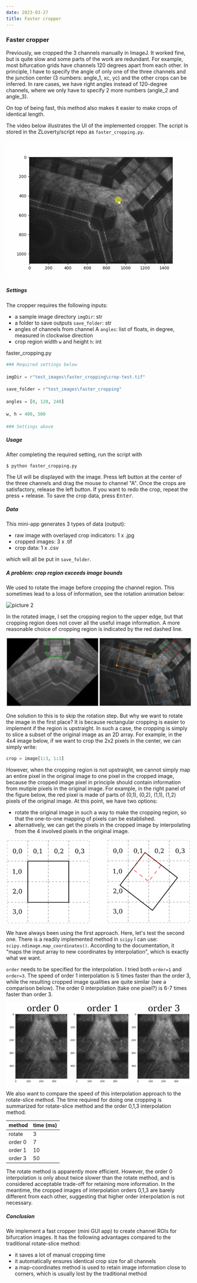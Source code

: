 ```yaml
---
date: 2023-03-27
title: Faster cropper
---
```

### Faster cropper

Previously, we cropped the 3 channels manually in ImageJ. It worked fine, but is quite slow and some parts of the work are redundant. For example, most bifurcation grids have channels 120 degrees apart from each other. In principle, I have to specify the angle of only one of the three channels and the junction center (3 numbers: angle_1, xc, yc) and the other crops can be inferred. In rare cases, we have right angles instead of 120-degree channels, where we only have to specify 2 more numbers (angle_2 and angle_3). 

On top of being fast, this method also makes it easier to make crops of identical length. 

The video below illustrates the UI of the implemented cropper. The script is stored in the ZLoverty/script repo as `faster_cropping.py`.

![picture 1](/assets/images/2023/03/cropper-snapshot.gif)  

##### Settings

The cropper requires the following inputs:

- a sample image directory `imgDir`: str
- a folder to save outputs `save_folder`: str
- angles of channels from channel A `angles`: list of floats, in degree, measured in clockwise direction
- crop region width `w` and height `h`: int

faster_cropping.py
```python
### Required settings below

imgDir = r"test_images\faster_cropping\crop-test.tif"

save_folder = r"test_images\faster_cropping"

angles = [0, 120, 240]

w, h = 400, 500

### Settings above
```

##### Usage

After completing the required setting, run the script with 

```
$ python faster_cropping.py
```

The UI will be displayed with the image. Press left button at the center of the three channels and drag the mouse to channel "A". Once the crops are satisfactory, release the left button. If you want to redo the crop, repeat the press + release. To save the crop data, press <kbd>Enter</kbd>.

##### Data

This mini-app generates 3 types of data (output):

- raw image with overlayed crop indicators: 1 x .jpg
- cropped images: 3 x .tif
- crop data: 1 x .csv 

 which will all be put in `save_folder`. 

##### A problem: crop region exceeds image bounds

We used to rotate the image before cropping the channel region. This sometimes lead to a loss of information, see the rotation animation below:

![picture 2](/assets/images/2023/03/rotate-image.gif1)

In the rotated image, I set the cropping region to the upper edge, but that cropping region does not cover all the useful image information. A more reasonable choice of cropping region is indicated by the red dashed line.

![picture 3](/assets/images/2023/03/missing-information-rotation.png)  

One solution to this is to skip the rotation step. But why we want to rotate the image in the first place? It is because rectangular cropping is easier to implement if the region is upstraight. In such a case, the cropping is simply to slice a subset of the original image as an 2D array. For example, in the 4x4 image below, if we want to crop the 2x2 pixels in the center, we can simply write:

```python
crop = image[1:3, 1:3]
```

However, when the cropping region is not upstraight, we cannot simply map an entire pixel in the original image to one pixel in the cropped image, because the cropped image pixel in principle should contain information from mutiple pixels in the original image. For example, in the right panel of the figure below, the red pixel is made of parts of (0,1), (0,2), (1,1), (1,2) pixels of the original image. At this point, we have two options:

- rotate the original image in such a way to make the cropping region, so that the one-to-one mapping of pixels can be established. 
- alternatively, we can get the pixels in the cropped image by interpolating from the 4 involved pixels in the original image. 

![picture 4](/assets/images/2023/03/tilted-cropping-region.png)  

We have always been using the first approach. Here, let's test the second one. There is a readily implemented method in `scipy` I can use: `scipy.ndimage.map_coordinates()`. According to the documentation, it "maps the input array to new coordinates by interpolation", which is exactly what we want. 

`order` needs to be specified for the interpolation. I tried both `order=1` and `order=3`. The speed of order 1 interpolation is 5 times faster than the order 3, while the resulting cropped image qualities are quite similar (see a comparison below). The order 0 interpolation (take one pixel?) is 6-7 times faster than order 3. 

![picture 6](/assets/images/2023/03/compare-interpolation-orders.png)  

We also want to compare the speed of this interpolation approach to the rotate-slice method. The time required for doing one cropping is summarized for rotate-slice method and the order 0,1,3 interpolation method. 

| method  | time (ms) |
|---------|-----------|
| rotate  | 3         |
| order 0 | 7         |
| order 1 | 10        |
| order 3 | 50        |

The rotate method is apparently more efficient. However, the order 0 interpolation is only about twice slower than the rotate method, and is considered acceptable trade-off for retaining more information. In the meantime, the cropped images of interpolation orders 0,1,3 are barely different from each other, suggesting that higher order interpolation is not necessary. 

##### Conclusion

We implement a fast cropper (mini GUI app) to create channel ROIs for bifurcation images. It has the following advantages compared to the  traditional rotate-slice method:

- it saves a lot of manual cropping time
- it automatically ensures identical crop size for all channels
- a map-coordinates method is used to retain image information close to corners, which is usually lost by the traditional method